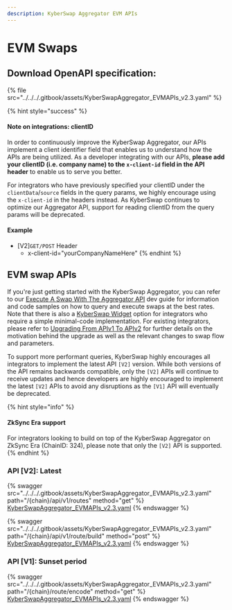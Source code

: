 ```yaml
---
description: KyberSwap Aggregator EVM APIs
---
```


# EVM Swaps

## Download OpenAPI specification:

{% file src="../../../.gitbook/assets/KyberSwapAggregator_EVMAPIs_v2.3.yaml" %}

{% hint style="success" %}
#### Note on integrations: clientID

In order to continuously improve the KyberSwap Aggregator, our APIs implement a client identifier field that enables us to understand how the APIs are being utilized. As a developer integrating with our APIs, **please add your clientID (i.e. company name) to the `x-client-id` field in the API header** to enable us to serve you better.

For integrators who have previously specified your clientID under the `clientData`/`source` fields in the query params, we highly encourage using the `x-client-id` in the headers instead. As KyberSwap continues to optimize our Aggregator API,  support for reading clientID from the query params will be deprecated.

#### Example

* \[V2]`GET/POST` Header
  * x-client-id="yourCompanyNameHere"
{% endhint %}

## EVM swap APIs

If you're just getting started with the KyberSwap Aggregator, you can refer to our [Execute A Swap With The Aggregator API](../developer-guides/execute-a-swap-with-the-aggregator-api.md) dev guide for information and code samples on how to query and execute swaps at the best rates. Note that there is also a [KyberSwap Widget](../../kyberswap-widget/) option for integrators who require a simple minimal-code implementation. For existing integrators, please refer to [Upgrading From APIv1 To APIv2](../developer-guides/upgrading-from-apiv1-to-apiv2.md) for further details on the motivation behind the upgrade as well as the relevant changes to swap flow and parameters.&#x20;

To support more performant queries, KyberSwap highly encourages all integrators to implement the latest API `[V2]` version. While both versions of the API remains backwards compatible, only the `[V2]` APIs will continue to receive updates and hence developers are highly encouraged to implement the latest `[V2]` APIs to avoid any disruptions as the `[V1]` API will eventually be deprecated.

{% hint style="info" %}
#### ZkSync Era support

For integrators looking to build on top of the KyberSwap Aggregator on ZkSync Era (ChainID: 324), please note that only the `[V2]` API is supported.
{% endhint %}

### API \[V2]: Latest

{% swagger src="../../../.gitbook/assets/KyberSwapAggregator_EVMAPIs_v2.3.yaml" path="/{chain}/api/v1/routes" method="get" %}
[KyberSwapAggregator_EVMAPIs_v2.3.yaml](../../../.gitbook/assets/KyberSwapAggregator_EVMAPIs_v2.3.yaml)
{% endswagger %}

{% swagger src="../../../.gitbook/assets/KyberSwapAggregator_EVMAPIs_v2.3.yaml" path="/{chain}/api/v1/route/build" method="post" %}
[KyberSwapAggregator_EVMAPIs_v2.3.yaml](../../../.gitbook/assets/KyberSwapAggregator_EVMAPIs_v2.3.yaml)
{% endswagger %}

### API \[V1]: Sunset period

{% swagger src="../../../.gitbook/assets/KyberSwapAggregator_EVMAPIs_v2.3.yaml" path="/{chain}/route/encode" method="get" %}
[KyberSwapAggregator_EVMAPIs_v2.3.yaml](../../../.gitbook/assets/KyberSwapAggregator_EVMAPIs_v2.3.yaml)
{% endswagger %}

